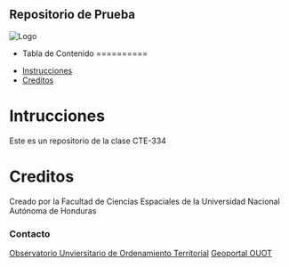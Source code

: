 Repositorio de Prueba
------

![Logo](https://geoportalouot.unah.edu.hn/uploaded/img/2021/08/Logos_Geoportal_web.png)

* Tabla de Contenido
==========
- [Instrucciones](#instrucciones)
- [Creditos](#creditos)

# Intrucciones
Este es un repositorio de la clase CTE-334

# Creditos
Creado por la Facultad de Ciencias Espaciales de la Universidad Nacional Autónoma de Honduras

### Contacto
[Observatorio Unviersitario de Ordenamiento Territorial](mailto:ouot@unah.edu.hn)
[Geoportal OUOT](https://geoportalouot.unah.edu.hn/)

